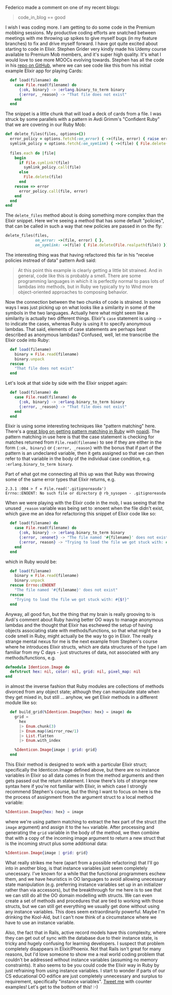 Federico made a comment on one of my recent blogs:

> code_in_blog == good

I wish I was coding more.  I am getting to do some code in the Premium mobbing sessions.  My productive coding efforts are snatched between meetings with me throwing up spikes to give myself bugs (in my feature branches) to fix and drive myself forward.  I have got quite excited about starting to code in Elixir.  Stephen Grider very kindly made his Udemy course available to Premium Mob members, and it's super high quality.   It's what I would love to see more MOOCs evolving towards.  Stephen has all the code in his [repo on GitHub](https://github.com/StephenGrider/ElixirCode), where we can see code like this from his initial example Elixir app for playing Cards:

```ex
  def load(filename) do
    case File.read(filename) do
      {:ok, binary} -> :erlang.binary_to_term binary
      {:error, _reason} -> "That file does not exist"
    end
  end
```

The snippet is a little chunk that will load a deck of cards from a file.  I was struck by some parallels with a pattern in Avdi Grimm's "Confident Ruby" that we are covering in our Ruby Mob:

```rb
def delete_files(files, options={})
  error_policy = options.fetch(:on_error) { ->(file, error) { raise error } }
  symlink_policy = options.fetch(:on_symlink) { ->(file) { File.delete(file) } }
  
  files.each do |file|
    begin
      if File.symlink?(file)
        symlink_policy.call(file)
      else
        File.delete(file)
      end
    rescue => error
      error_policy.call(file, error)
    end
  end
end
```

The `delete_files` method about is doing something more complex than the Elixir snippet.  Here we're seeing a method that has some default "policies", that can be called in such a way that new policies are passed in on the fly:

```rb
delete_files(files, 
             on_error: ->(file, error) { }, 
             on_symlink: ->(file) { File.delete(File.realpath(file)) })
```

The interesting thing was that having refactored this far in his "receive policies instread of data" pattern Avdi said:

> At this point this example is clearly getting a little bit strained. And in general, code like this is probably a smell. There are some programming languages in which it is perfectly normal to pass lots of lambdas into methods, but in Ruby we typically try to Wnd more object-oriented approaches to composing behavior.

Now the connection between the two chunks of code is strained.  In some ways I was just picking up on what looks like a similarity in some of the symbols in the two languages.  Actually here what might seem like a similarity is actually two different things.  Elixir's `case` statement is using `->` to indicate the cases, whereas Ruby is using it to specify anonymous lambdas.  That said, elements of case statements are perhaps best described as anonymous lambdas?  Confused, well, let me transcribe the Elixir code into Ruby:


```rb
  def load(filename) 
    binary = File.read(filename)
    binary.unpack
  rescue
    "That file does not exist"
  end
```
 
Let's look at that side by side with the Elixir snippet again:

```ex
  def load(filename) do
    case File.read(filename) do
      {:ok, binary} -> :erlang.binary_to_term binary
      {:error, _reason} -> "That file does not exist"
    end
  end
```

Elixir is using some interesting techniques like "pattern matching" here.  There's a [great blog on getting pattern matching in Ruby](http://katafrakt.me/2016/02/13/quest-for-pattern-matching-in-ruby/) with [noaidi](https://github.com/katafrakt/noaidi).  The pattern matching in use here is that the case statement is checking for matches returned from `File.read(filename)` to see if they are either in the form `{:ok, binary}` or `{:error, _reason}` with the bonus that if part of the pattern is an undeclared variable, then it gets assigned so that we can then refer to that variable in the body of the individual case condition, e.g. `:erlang.binary_to_term binary`.

Part of what got me connecting all this up was that Ruby was throwing some of the same error types that Elixir returns, e.g.

```
2.3.1 :004 > f = File.read('.gitignoreasda')
Errno::ENOENT: No such file or directory @ rb_sysopen - .gitignoreasda
```

When we were playing with the Elixir code in the mob, I was seeing that the unused `_reason` variable was being set to :enoent when the file didn't exist, which gave me an idea for refactoring this snippet of Elixir code like so:

```ex
  def load(filename) do
    case File.read(filename) do
      {:ok, binary} -> :erlang.binary_to_term binary
      {:error, :enonet} -> "The file named '#{filename}' does not exist"
      {:error, reason} -> "Trying to load the file we got stuck with: #{reason}"
    end
  end
```

which in Ruby would be:

```rb
  def load(filename) 
    binary = File.read(filename)
    binary.unpack
  rescue Errno::ENOENT
    "The file named '#{filename}' does not exist"
  rescue
    "Trying to load the file we got stuck with: #{$!}"
  end
```

Anyway, all good fun, but the thing that my brain is really grooving to is Avdi's comment about Ruby having better OO ways to manage anonymous lambdas and the thought that Elixir has eschewed the setup of having objects associating state with methods/functions, so that what might be a code smell in Ruby, might actually be the way to go in Elixir.  The really strange mental nexus for me is the next example from Stephen's course where he introduces Elixir structs, which are data structures of the type I am familiar from my C days - just structures of data, not associated with any methods/functions, e.g.

```ex
defmodule Identicon.Image do
  defstruct hex: nil, color: nil, grid: nil, pixel_map: nil
end
```

in almost the inverse fashion that Ruby modules are collections of methods divorced from any object state; although they can manipulate state when they get mixed in, but still ... anyhow, we get Elixir methods in a different module like so:

```ex
  def build_grid(%Identicon.Image{hex: hex} = image) do
    grid =
      hex
      |> Enum.chunk(3)
      |> Enum.map(&mirror_row/1)
      |> List.flatten
      |> Enum.with_index

    %Identicon.Image{image | grid: grid}
  end
```

This Elixir method is designed to work with a particular Elixir struct; specifically the Identicon.Image defined above, but there are no instance variables in Elixir so all data comes in from the method arguments and then gets passed out the return statement.  I know there's lots of strange new syntax here if you're not familiar with Elixir, in which case I strongly recommend Stephen's course, but the thing I want to focus on here is the the process of assignment from the argument struct to a local method variable:

```ex
%Identicon.Image{hex: hex} = image
```

where we're using pattern matching to extract the hex part of the struct (the `image` argument) and assign it to the `hex` variable.  After processing and generating the `grid` variable in the body of the method, we then combine that with a copy of the incoming image argument to return a new struct that is the incoming struct plus some additional data:

```ex
%Identicon.Image{image | grid: grid}
```

What really strikes me here (apart from a possible refactoring) that I'll go into in another blog, is that instance variables just seem completely unecessary.  I've known for a while that the functional programmers eschew them, and we have heuristics in OO languages to avoid allowing unecessary state manipulation (e.g. preferring instance variables set up in an initializer rather than via accessors), but the breakthrough for me here is to see that we can still do all the OO domain modelling with structs.  We can even create a set of methods and procedures that are tied to working with those structs, but we can still get everything we usually get done without using any instance variables.  This does seem extraordinarily powerful.  Maybe I'm drinking the Kool-Aid, but I can't now think of a circumstance where we have to use an instance variable.

Also, the fact that in Rails, active record models have this complexity, where they can get out of sync with the database due to their instance state, is tricky and hugely confusing for learning developers.  I suspect that problem completely disappears in Elixir/Phoenix.  Not that Rails isn't great for many reasons, but I'd love someone to show me a real world coding problem that couldn't be addressed without instance variables (assuming no memory constraints).  It also seems to be you could code the Elixir way in Ruby by just refraining from using instance variables.  I start to wonder if parts of our CS educational OO edifice are just completely unnecessary and surplus to requirement, specifically "instance variables".  [Tweet me](https://twitter.com/tansakuu) with counter examples!   Let's get to the bottom of this! :-)





